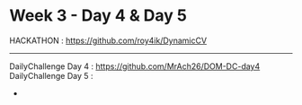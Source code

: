 # Week 3 - Day 4 & Day 5 

HACKATHON : https://github.com/roy4ik/DynamicCV

----

DailyChallenge Day 4 : https://github.com/MrAch26/DOM-DC-day4 <br>
DailyChallenge Day 5 : 

-



 
